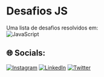 # Desafios JS
Uma lista de desafios resolvidos em: \
![JavaScript](https://img.shields.io/badge/javascript-%23323330.svg?style=for-the-badge&logo=javascript&logoColor=%23F7DF1E)

## 🌐 Socials:
[![Instagram](https://img.shields.io/badge/Instagram-%23E4405F.svg?logo=Instagram&logoColor=white)](https://instagram.com/rubensferreira.n90) [![LinkedIn](https://img.shields.io/badge/LinkedIn-%230077B5.svg?logo=linkedin&logoColor=white)](https://www.linkedin.com/in/rubens-f-547aa51a3/) [![Twitter](https://img.shields.io/badge/Twitter-%231DA1F2.svg?logo=Twitter&logoColor=white)](https://twitter.com/rubensfn_) 
